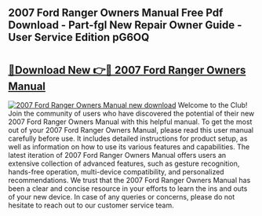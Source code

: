 ## 2007 Ford Ranger Owners Manual Free Pdf Download - Part-fgI New Repair Owner Guide - User Service Edition pG6OQ

# <h2><a href="http://bc40146.oget.top/?id=2007+Ford+Ranger+Owners+Manual">🔗Download New 👉🔴 2007 Ford Ranger Owners Manual</a></h2>

[![2007 Ford Ranger Owners Manual new download](https://i.imgur.com/5g1atiW.png)](http://bc40146.oget.top/?id=2007+Ford+Ranger+Owners+Manual)
Welcome to the Club! Join the community of users who have discovered the potential of their new 2007 Ford Ranger Owners Manual with this helpful manual. To get the most out of your 2007 Ford Ranger Owners Manual, please read this user manual carefully before use. It includes detailed instructions for product setup, as well as information on how to use its various features and capabilities. The latest iteration of 2007 Ford Ranger Owners Manual offers users an extensive collection of advanced features, such as gesture recognition, hands-free operation, multi-device compatibility, and personalized recommendations. We trust that the 2007 Ford Ranger Owners Manual has been a clear and concise resource in your efforts to learn the ins and outs of your new device. In case of any queries or concerns, please do not hesitate to reach out to our customer service team.
